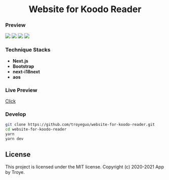 <h1 align="center">Website for Koodo Reader</h1>

### Preview

<img src="https://i.loli.net/2020/07/10/vxKhosRqgdS3IOt.png">
<img src="https://i.loli.net/2020/07/10/kqI7Lzwu3tij8E1.png">
<img src="https://i.loli.net/2020/05/24/DtfnCZb91EsVNyv.png">
<img src="https://i.loli.net/2020/07/10/U42KtBfmTjPMCOH.png">

### Technique Stacks

- **Next.js**
- **Bootstrap**
- **next-i18next**
- **aos**

### Live Preview

[Click](https://koodo.960960.xyz)

### Develop

```bash
git clone https://github.com/troyeguo/website-for-koodo-reader.git
cd website-for-koodo-reader
yarn
yarn dev
```

## License

This project is licensed under the MIT license. Copyright (c) 2020-2021 App by Troye.
